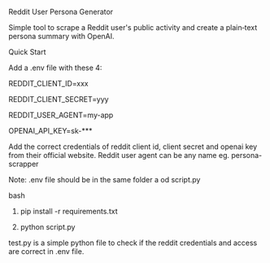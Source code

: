  Reddit User Persona Generator

Simple tool to scrape a Reddit user's public activity and create a plain‑text persona summary with OpenAI.

 Quick Start


Add a .env file with these 4:

REDDIT_CLIENT_ID=xxx

REDDIT_CLIENT_SECRET=yyy

REDDIT_USER_AGENT=my-app

OPENAI_API_KEY=sk-***

Add the correct credentials of reddit client id, client secret and openai key from their official website.
Reddit user agent can be any name eg. persona-scrapper

 Note: .env file should be in the same folder a od script.py

bash

1. pip install -r requirements.txt

2. python script.py




test.py is a simple python file to check if the reddit credentials and access are correct in .env file.

